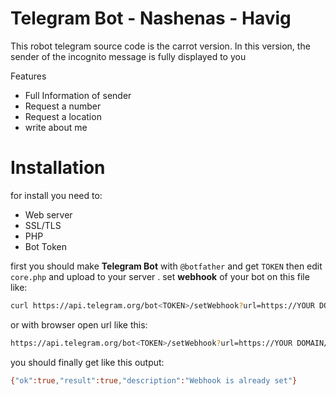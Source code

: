 # Telegram Bot - Nashenas - Havig
This robot telegram source code is the carrot version. In this version, the sender of the incognito message is fully displayed to you

Features
- Full Information of sender
- Request a number
- Request a location
- write about me

# Installation
for install you need to:
- Web server
- SSL/TLS
- PHP
- Bot Token

first you should make **Telegram Bot** with `@botfather` and get `TOKEN` then edit `core.php` and upload to your server . set **webhook** of your bot on this file like:

```sh
curl https://api.telegram.org/bot<TOKEN>/setWebhook?url=https://YOUR DOMAIN/<PATH>/core.php
```   
or with browser open url like this:
```sh
https://api.telegram.org/bot<TOKEN>/setWebhook?url=https://YOUR DOMAIN/<PATH>/core.php
```
you should finally get like this output:
```sh
{"ok":true,"result":true,"description":"Webhook is already set"}
```
